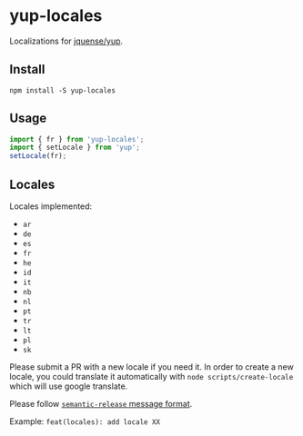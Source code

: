 # yup-locales

Localizations for [jquense/yup](https://github.com/jquense/yup).

## Install

```
npm install -S yup-locales
```

## Usage

```js
import { fr } from 'yup-locales';
import { setLocale } from 'yup';
setLocale(fr);
```

## Locales

Locales implemented:

- `ar`
- `de`
- `es`
- `fr`
- `he`
- `id`
- `it`
- `nb`
- `nl`
- `pt`
- `tr`
- `lt`
- `pl`
- `sk`

Please submit a PR with a new locale if you need it. In order to create a new locale, you could translate it automatically with `node scripts/create-locale` which will use google translate.

Please follow [`semantic-release` message format](https://semantic-release.gitbook.io/semantic-release/#commit-message-format).

Example:
`feat(locales): add locale XX`
